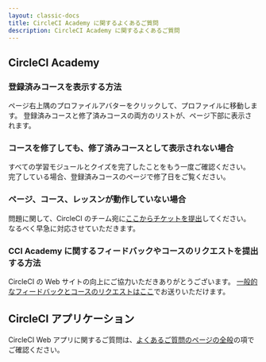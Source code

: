 ```yaml
---
layout: classic-docs
title: CircleCI Academy に関するよくあるご質問
description: CircleCI Academy に関するよくあるご質問
---
```


## CircleCI Academy

### 登録済みコースを表示する方法

ページ右上隅のプロファイルアバターをクリックして、プロファイルに移動します。 登録済みコースと修了済みコースの両方のリストが、ページ下部に表示されます。

### コースを修了しても、修了済みコースとして表示されない場合

すべての学習モジュールとクイズを完了したことをもう一度ご確認ください。 完了している場合、登録済みコースのページで修了日をご覧ください。

### ページ、コース、レッスンが動作していない場合

問題に関して、CircleCI のチーム宛に[ここからチケットを提出](https://www.surveymonkey.com/r/ccibug)してください。 なるべく早急に対応させていただきます。

### CCI Academy に関するフィードバックやコースのリクエストを提出する方法

CircleCI の Web サイトの向上にご協力いただきありがとうございます。 [一般的なフィードバックとコースのリクエストはここ](https://www.surveymonkey.com/r/DZ5ML9S)でお送りいただけます。

## CircleCI アプリケーション

CircleCI Web アプリに関するご質問は、[よくあるご質問のページの全般]({{site.baseurl}}/ja/2.0/faq/)の項でご確認ください。
